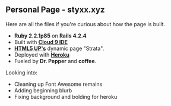 ## Personal Page - styxx.xyz

Here are all the files if you're curious about how the page is built.
* **Ruby 2.2.1p85** on **Rails 4.2.4**
* Built with **[Cloud 9 IDE](http://c9.io)**
* **[HTML5 UP's](http://html5up.net/)** dynamic page "Strata".
* Deployed with **[Heroku](https://www.heroku.com)**
* Fueled by **Dr. Pepper** and **coffee**.


Looking into:
* Cleaning up Font Awesome remains
* Adding beginning blurb
* Fixing background and bolding for heroku
